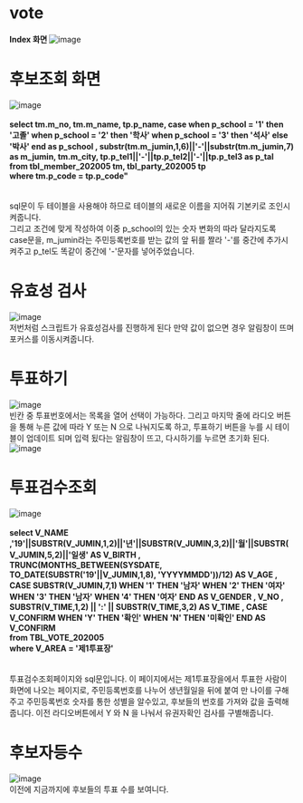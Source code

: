 # vote
<b> Index 화면 </b>
![image](https://user-images.githubusercontent.com/102115231/210199845-665cea4f-5da2-404e-8b4e-9c0b875edcfe.png)<br>
 # 후보조회 화면 <br>
![image](https://user-images.githubusercontent.com/102115231/210199890-3d816c48-a5d0-47c8-ac77-0ce23dc771c3.png)
<br>
<br>
<b>select tm.m_no, tm.m_name, tp.p_name, case when p_school = '1' then '고졸' when p_school = '2' then '학사' when p_school = '3' then '석사' else '박사' end as p_school , substr(tm.m_jumin,1,6)||'-'||substr(tm.m_jumin,7) as m_jumin, tm.m_city, tp.p_tel1||'-'||tp.p_tel2||'-'||tp.p_tel3 as p_tal<br> 
from tbl_member_202005 tm, tbl_party_202005 tp <br>
where tm.p_code = tp.p_code"</b> <br>
<br>
<br>
sql문이 두 테이블을 사용해야 하므로 테이블의 새로운 이름을 지어줘 기본키로 조인시켜줍니다. <br>
그리고 조건에 맞게 작성하여 이중 p_school의 있는 숫자 변화의 따라 달라지도록 case문을, m_jumin라는 주민등록번호를 받는 값의 앞 뒤를 짤라 '-'를 중간에 추가시켜주고 p_tel도 똑같이 중간에 '-'문자를 넣어주었습니다.<br>
# 유효성 검사
![image](https://user-images.githubusercontent.com/102115231/210286102-a1445b26-5ab8-44c3-8062-cab4eecf62b7.png) <br>
저번처럼 스크립트가 유효성검사를 진행하게 된다 만약 값이 없으면 경우 알림창이 뜨며 포커스를 이동시켜줍니다.
# 투표하기 <br>
![image](https://user-images.githubusercontent.com/102115231/210285821-96d188cf-b6aa-45c8-a475-e62022467456.png) <br>
빈칸 중 투표번호에서는 목록을 열어 선택이 가능하다. 그리고 마지막 줄에 라디오 버튼을 통해 누른 값에 따라 Y 또는 N 으로 나눠지도록 하고, 투표하기 버튼을 누를 시 테이블이 업데이트 되며 입력 됬다는 알림창이 뜨고, 다시하기를 누르면 초기화 된다. <br>
![image](https://user-images.githubusercontent.com/102115231/210285905-d8b89f28-f3b3-47ef-b3a3-6db87efbd33d.png)
# 투표검수조회
![image](https://user-images.githubusercontent.com/102115231/210287328-e55d21af-e5f0-4f29-a50d-47ff991c0bd6.png)
<br>
<br>
<b>select V_NAME ,'19'||SUBSTR(V_JUMIN,1,2)||'년'||SUBSTR(V_JUMIN,3,2)||'월'||SUBSTR(V_JUMIN,5,2)||'일생' AS V_BIRTH , TRUNC(MONTHS_BETWEEN(SYSDATE, TO_DATE(SUBSTR('19'||V_JUMIN,1,8), 'YYYYMMDD'))/12) AS V_AGE , CASE SUBSTR(V_JUMIN,7,1) WHEN '1' THEN '남자' WHEN '2' THEN '여자' WHEN '3' THEN '남자' WHEN '4' THEN '여자' END AS V_GENDER , V_NO , SUBSTR(V_TIME,1,2) || ':' || SUBSTR(V_TIME,3,2) AS V_TIME , CASE V_CONFIRM WHEN 'Y' THEN '확인' WHEN 'N' THEN '미확인' END AS V_CONFIRM <br>
from TBL_VOTE_202005 <br>
where V_AREA = '제1투표장' </b> <br> 
<br>
<br>
투표검수조회페이지와 sql문입니다. 이 페이지에서는 제1투표장을에서 투표한 사람이 화면에 나오는 페이지로, 주민등록번호를 나누어 생년월일을 뒤에 붙여 만 나이를 구해주고 주민등록번호 숫자를 통한 성별을 알수있고, 후보들의 번호를 가져와 값을 출력해줍니다. 이전 라디오버튼에서  Y 와 N 을 나눠서 유권자확인 검사를 구별해줍니다. 
# 후보자등수
![image](https://user-images.githubusercontent.com/102115231/210287377-430318a9-0603-4cf4-8881-7dd25e864f40.png) <br>
이전에 지금까지에 후보들의 투표 수를 보여니다.
